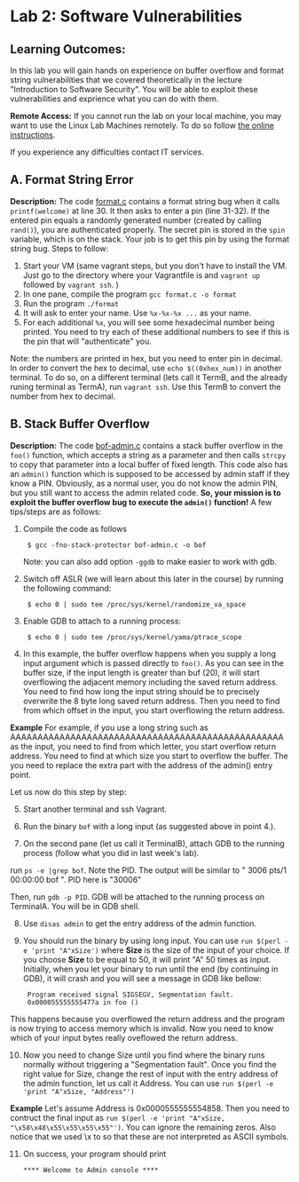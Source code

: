# Lab 2: Software Vulnerabilities

## Learning Outcomes: 
In this lab you will gain hands on experience on buffer overflow and format string vulnerabilities that we covered theoretically in the lecture "Introduction to Software Security". You will be able to exploit these vulnerabilities and exprience what you can do with them.

**Remote Access:** If you cannot run the lab on your local machine, you may want to use the Linux
Lab Machines remotely. To do so follow [the online instructions](https://uob.sharepoint.com/sites/itservices/SitePages/fits-engineering-linux-x2go.aspx).

If you experience any difficulties contact IT services.



## A. Format String Error

**Description:** The code [format.c]([https://github.com/cs-uob/COMS20012/blob/master/docs/code/format.c]) contains a format string bug when it calls `printf(welcome)` at line 30. It then asks to enter a pin (line 31-32). If the entered pin equals a randomly generated number (created by calling `rand()`), you are authenticated properly. The secret pin is stored in the `spin` variable, which is on the stack. Your job is to get this pin by using the format string bug. Steps to follow:
1. Start your VM (same vagrant steps, but you don't have to install the VM. Just go to the directory where your Vagrantfile is and `vagrant up` followed by `vagrant ssh`. )
2. In one pane, compile the program `gcc format.c -o format`
3. Run the program `./format`
4. It will ask to enter your name. Use `%x-%x-%x ...` as your name.
5. For each additional `%x`, you will see some hexadecimal number being printed. You need to try each of these additional numbers to see if this is the pin that will "authenticate" you. 

Note: the numbers are printed in hex, but you need to enter pin in decimal. In order to convert the hex to decimal, use `echo $((0xhex_num))` in another terminal. To do so, on a different terminal (lets call it TermB, and the already runing terminal as TermA), run `vagrant ssh`. Use this TermB to convert the number from hex to decimal.

## B. Stack Buffer Overflow

**Description:** The code [bof-admin.c](https://github.com/cs-uob/COMS20012/edit/master/docs/code/bof-admin.c) contains a stack buffer overflow in the `foo()` function, which accepts a string as a parameter and then calls `strcpy` to copy that parameter into a local buffer of fixed length. This code also has an `admin()` function which is supposed to be accessed by admin staff if they know a PIN. Obviously, as a normal user, you do not know the admin PIN, but you still want to access the admin related code. **So, your mission is to exploit the buffer overflow bug to execute the `admin()` function!**
A few tips/steps are as follows:

1. Compile the code as follows

		$ gcc -fno-stack-protector bof-admin.c -o bof
	Note: you can also add option `-ggdb` to make easier to work with gdb.

2. Switch off ASLR (we will learn about this later in the course) by running the following command:

		$ echo 0 | sudo tee /proc/sys/kernel/randomize_va_space

3. Enable GDB to attach to a running process:

		$ echo 0 | sudo tee /proc/sys/kernel/yama/ptrace_scope


4. In this example, the buffer overflow happens when you supply a long input argument which is passed directly to `foo()`. 
As you can see in the buffer size, if the input length is greater than buf (20), it will start overflowing the adjacent memory including the saved return address. You need to find how long the input string should be to precisely overwrite the 8 byte long saved return address. Then you need to find from which offset in the input, you start overflowing the return address. 

**Example** For example, if you use a long string such as AAAAAAAAAAAAAAAAAAAAAAAAAAAAAAAAAAAAAAAAAAAAAAAAAA as the input, you need to find from which letter, you start overflow return address.  You need to find at which size you start to overflow the buffer. The you need to replace the extra part with the address of the admin() entry point. 

Let us now do this step by step:


5. Start another terminal and ssh Vagrant.

6. Run the binary `bof` with a long input (as suggested above in point 4.).

7. On the second pane (let us call it TerminalB), attach GDB to the running process (follow what you did in last week's lab).

 run `ps -e |grep bof`. Note the PID. The output will be similar to " 3006 pts/1    00:00:00 bof ". PID here is "30006"
 
 Then, run `gdb -p PID`. GDB will be attached to the running process on TerminalA. You will be in GDB shell. 

8. Use `disas admin` to get the entry address of the admin function.
9. You should run the binary by using long input. You can use `run $(perl -e 'print "A"xSize')` where **Size** is the size of the input of your choice. If you choose **Size** to be equal to 50, it will print "A" 50 times as input.
Initially, when you let your binary to run until the end (by continuing in GDB), it will crash and you will see a message in GDB like bellow:

		Program received signal SIGSEGV, Segmentation fault.
		0x000055555555477a in foo ()


This happens because you overflowed the return address and the program is now trying to access memory which is invalid. Now you need to know which of your input bytes really oveflowed the return address.

10. Now you need to change Size until you find where the binary runs normally without triggering a "Segmentation fault". Once you find the right value for Size, change the rest of input with the entry address of the admin function, let us call it Address.
You can use `run $(perl -e 'print "A"xSize, "Address"')`

**Example** Let's assume Address is 0x0000555555554858. Then you need to contruct the final input as `run $(perl -e 'print "A"xSize, "\x58\x48\x55\x55\x55\x55"')`. You can ignore the remaining zeros. Also notice that we used \x to so that these are not interpreted as ASCII symbols.


11. On success, your program should print

		**** Welcome to Admin console ****
